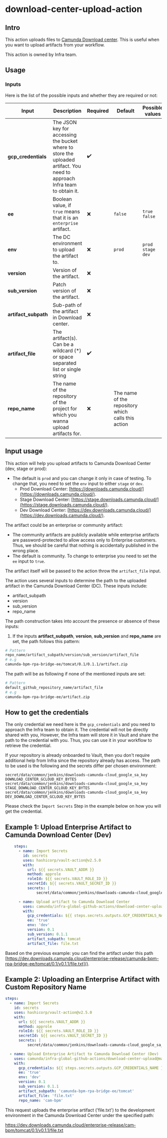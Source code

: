 # download-center-upload-action

## Intro

This action uploads files to [Camunda Download center]( https://downloads.camunda.cloud/). This is useful when you want
to upload artifacts from your workflow.

This action is owned by Infra team.

## Usage

### Inputs

Here is the list of the possible inputs and whether they are required or not:

| Input            | Description                                                                                                               | Required           | Default                                            | Possible values        | Conditions                        |
|------------------|---------------------------------------------------------------------------------------------------------------------------|--------------------|----------------------------------------------------|------------------------|-----------------------------------|
| **gcp_credentials** | The JSON key for accessing the bucket where to store the uploaded artifact. You need to approach Infra team to obtain it. | :heavy_check_mark: |                                                    |                        |                                   |
| **ee**           | Boolean value, if `true` means that it is an `enterprise` artifact.                                                       | :x:                | `false`                                            | `true`  `false`        |                                   |
| **env**          | The DC environment to upload the artifact to.                                                                             | :x:                | `prod`                                             | `prod`  `stage`  `dev` |                                   |
| **version**      | Version of the artifact.                                                                                                  | :x:                |                                                    |                        |                                   |
| **sub_version**  | Patch version of the artifact.                                                                                            | :x:                |                                                    |                        |                                   |
| **artifact_subpath** | Sub-path of the artifact in Download center.                                                                              | :x:                |                                                    |                        | should not start or end with `/`. |
| **artifact_file** | The artifact(s). Can be a wildcard (*) or space separated list or single string                                           | :heavy_check_mark: |                                                    |                        |                                   |
| **repo_name**    | The name of the repository of the project for which you wanna upload artifacts for.                                       | :x:                | The name of the repository which calls this action |        |                                   |

## Input usage

This action will help you upload artifacts to Camunda Download Center (dev, stage or prod):

- The default is `prod` and you can change it only in case of testing. To change that, you need to set the `env` input to either `stage` or `dev`.
  - Prod Download Center: [https://downloads.camunda.cloud/](https://downloads.camunda.cloud/).
  - Stage Download Center: [https://stage.downloads.camunda.cloud/](https://stage.downloads.camunda.cloud/).
  - Dev Download Center: [https://dev.downloads.camunda.cloud/](https://dev.downloads.camunda.cloud/).

The artifact could be an enterprise or community artifact:

- The community artifacts are publicly available while enterprise artifacts are password-protected to allow access only
to Enterprise customers. Thus, we should be careful that nothing is accidentally published in the wrong place.
- The default is community. To change to enterprise you need to set the `ee` input to `true`.

The artifact itself will be passed to the action throw the `artifact_file` input.

The action uses several inputs to determine the path to the uploaded artifact in the Camunda Download Center (DC). These inputs include:

- artifact_subpath
- version
- sub_version
- repo_name

The path construction takes into account the presence or absence of these inputs:

1. If the inputs **artifact_subpath**, **version**, **sub_version** and **repo_name**  are set, the path follows this pattern:

```bash
# Pattern
repo_name/artifact_subpath/version/sub_version/artifact_file
# e.g
camunda-bpm-rpa-bridge-ee/tomcat/0.1/0.1.1/artifact.zip
```

The path will be as following if none of the mentioned inputs are set:

```bash
# Pattern
default_github_repository_name/artifact_file
# e.g
camunda-bpm-rpa-bridge-ee/artifact.zip
```

## How to get the credentials

The only credential we need here is the `gcp_credentials` and you need to approach the Infra team
to obtain it. The credential will not be directly shared with you, However, the Infra team will store it
in Vault and share the path to the credential with you. Thus, you can use it in your workflow to retrieve the credential.

If your repository is already onboarded to Vault, then you don't require additional help from Infra since the repository already has access.
The path to be used is the following and the secrets differ per chosen environment:
```
secret/data/common/jenkins/downloads-camunda-cloud_google_sa_key DOWNLOAD_CENTER_GCLOUD_KEY_BYTES
secret/data/common/jenkins/downloads-camunda-cloud_google_sa_key STAGE_DOWNLOAD_CENTER_GCLOUD_KEY_BYTES
secret/data/common/jenkins/downloads-camunda-cloud_google_sa_key DEV_DOWNLOAD_CENTER_GCLOUD_KEY_BYTES
```

Please check the `Import Secrets` Step in the example below on how you will get the credential.

## Example 1: Upload Enterprise Artifact to Camunda Download Center (Dev)

```yaml
    steps:
      - name: Import Secrets
        id: secrets
        uses: hashicorp/vault-action@v2.5.0
        with:
          url: ${{ secrets.VAULT_ADDR }}
          method: approle
          roleId: ${{ secrets.VAULT_ROLE_ID }}
          secretId: ${{ secrets.VAULT_SECRET_ID }}
          secrets: |
              secret/data/common/jenkins/downloads-camunda-cloud_google_sa_key DEV_DOWNLOAD_CENTER_GCLOUD_KEY_BYTES | GCP_CREDENTIALS_NAME;

      - name: Upload artifact to Camunda Download Center
        uses: camunda/infra-global-github-actions/download-center-upload@main
        with:
          gcp_credentials: ${{ steps.secrets.outputs.GCP_CREDENTIALS_NAME }}
          ee: 'true'
          env: 'dev'
          version: 0.1
          sub_version: 0.1.1
          artifact_subpath: tomcat
          artifact_file: file.txt
```

Based on the previous example: you can find the
artifact under this path [https://dev.downloads.camunda.cloud/enterprise-release/camunda-bpm-rpa-bridge-ee/tomcat/0.1/v0.1.1/file.txt]().

## Example 2: Uploading an Enterprise Artifact with Custom Repository Name

```yaml
steps:
  - name: Import Secrets
    id: secrets
    uses: hashicorp/vault-action@v2.5.0
    with:
      url: ${{ secrets.VAULT_ADDR }}
      method: approle
      roleId: ${{ secrets.VAULT_ROLE_ID }}
      secretId: ${{ secrets.VAULT_SECRET_ID }}
      secrets: |
          secret/data/common/jenkins/downloads-camunda-cloud_google_sa_key DEV_DOWNLOAD_CENTER_GCLOUD_KEY_BYTES | GCP_CREDENTIALS_NAME;

  - name: Upload Enterprise Artifact to Camunda Download Center (Dev)
    uses: camunda/infra-global-github-actions/download-center-upload@main
    with:
      gcp_credentials: ${{ steps.secrets.outputs.GCP_CREDENTIALS_NAME }}
      ee: 'true'
      env: 'dev'
      version: 0.1
      sub_version: 0.1.1
      artifact_subpath: 'camunda-bpm-rpa-bridge-ee/tomcat'
      artifact_file: 'file.txt'
      repo_name: 'cam-bpm'
```

This request uploads the enterprise artifact ('file.txt') to the development environment in the Camunda Download Center under the specified path:

https://dev.downloads.camunda.cloud/enterprise-release/cam-bpm/tomcat/0.1/v0.1.1/file.txt